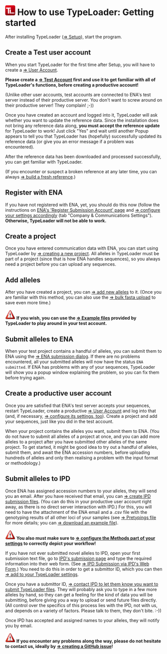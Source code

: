 # ![Icon](images/TypeLoader_32.png) How to use TypeLoader: Getting started

After installing TypeLoader ([=> Setup](setup.py)), start the program.

## Create a Test user account
When you start TypeLoader for the first time after Setup, you will have to create a [=> User Account](users.md). 

**Please create a [=> Test Account](users_test.md) first and use it to get familiar with all of TypeLoader's functions, before creating a productive account!**

(Unlike other user accounts, test accounts are connected to ENA's test server instead of their productive server. You don't want to screw around on their productive server! They complain! ;-))

Once you have created an account and logged into it, TypeLoader will ask whether you want to update the reference data. Since the installation does not bring any reference data along, **you must accept the reference update** for TypeLoader to work!
Just click "Yes" and wait until another Popup appears to tell you that TypeLoader has (hopefully) successfully updated its reference data (or give you an error message if a problem was encountered).

After the reference data has been downloaded and processed successfully, you can get familiar with TypeLoader.

(If you encounter or suspect a broken reference at any later time, you can always [=> build a fresh reference](reference.md).)

## Register with ENA
If you have not registered with ENA, yet, you should do this now (follow the instructions on [ENA's 'Register Submission Account' page](https://ena-docs.readthedocs.io/en/latest/reg_01.html) and [=> configure your settings accordingly](settings.md) (tab "Company & Communications Settings"). **Otherwise, TypeLoader will not be able to work.**

## Create a project
Once you have entered communication data with ENA, you can start using TypeLoader by [=> creating a new project](new_project.md). All alleles in TypeLoader must be part of a project (since that is how ENA handles sequences), so you always need a project before you can upload any sequences.

## Add alleles 
After you have created a project, you can [=> add new alleles](new_allele.md) to it. (Once you are familiar with this method, you can also use the [=> bulk fasta upload](new_allele_bulk.md) to save even more time.)

![important](images/icon_important.png) **If you wish, you can use the [=> Example files](example_files.md) provided by TypeLoader to play around in your test account.** 

## Submit alleles to ENA
When your test project contains a handful of alleles, you can submit them to ENA using the [=> ENA submission dialog](submission_ena.md). If there are no problems encountered, all your submitted alleles will now have the status ``ENA submitted``. If ENA has problems with any of your sequences, TypeLoader will show you a popup window explaining the problem, so you can fix them before trying again. 

## Create a productive user account
Once you are satisfied that ENA's test server accepts your sequences, restart TypeLoader, create a productive [=> User Account](users.md) and log into that (and, if necessary, [=> configure its settings, too](settings.md)). Create a project and add your sequences, just like you did in the test account.

When your project contains the alleles you want, submit them to ENA. (You do not have to submit all alleles of a project at once, and you can add more alleles to a project after you have submitted other alleles of the same project. To get started, it might be good idea to try out a handful of alleles, submit them, and await the ENA accession numbers, before uploading hundreds of alleles and only then realising a problem with the input format or methodology.)

## Submit alleles to IPD
Once ENA has assigned accession numbers to your alleles, they will send you an email. After you have received that email, you can [=> create IPD submission files](submission_ipd.md). (You can do this in your productive user account right away, as there is no direct server interaction with IPD.) For this, you will need to have the attachment of the ENA email and a .csv file with the genotyping results of all other loci of your samples (see [=> Pretypings file](pretypings.md) for more details; you can [=> download an example file](example_files.md)).

![important](images/icon_important.png) **You also must make sure to [=> configure the Methods part of your settings](settings.md) to correctly depict your workflow!** 

If you have not ever submitted novel alleles to IPD, open your first submission text file, go to [IPD's submission page](https://www.ebi.ac.uk/ipd/imgt/hla/subs/submit.html) and type the required information into their web form. (See [=> IPD Submission via IPD's Web Form](ipd_webform.md).) You need to do this in order to get a submittor ID, which you can then [=> add to your TypeLoader settings](settings.md). 

Once you have a submittor ID, [=> contact IPD to let them know you want to submit TypeLoader files](ipd.md). They will probably ask you to type in a few more alleles by hand, so they can get a feeling for the kind of data you will be submitting, before giving you a way to upload or send future files directly. (All control over the specifics of this process lies with the IPD, not with us, and depends on a variety of factors. Please talk to them, they don't bite. :-))

Once IPD has accepted and assigned names to your alleles, they will notify you by email. 

![important](images/icon_important.png) **If you encounter any problems along the way, please do not hesitate to contact us, ideally by  [=> creating a GitHub issue](https://github.com/DKMS-LSL/typeloader/issues)!**
